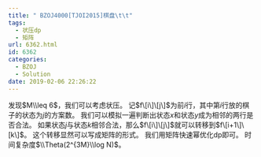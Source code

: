 ```yaml
---
title: " BZOJ4000[TJOI2015]棋盘\t\t"
tags:
  - 状压dp
  - 矩阵
url: 6362.html
id: 6362
categories:
  - BZOJ
  - Solution
date: 2019-02-06 22:26:22
---
```


发现$M\\leq 6$，我们可以考虑状压。 记$f\[i\]\[j\]$为前$i$行，其中第$i$行放的棋子的状态为$j$的方案数。 我们可以模拟一遍判断出状态$x$和状态$y$成为相邻的两行是否合法。 如果状态$j$与状态$k$相邻合法，那么$f\[i\]\[j\]$就可以转移到$f\[i+1\]\[k\]$。 这个转移显然可以写成矩阵的形式。 我们用矩阵快速幂优化dp即可。 时间复杂度$\\Theta(2^{3M}\\log N)$。
